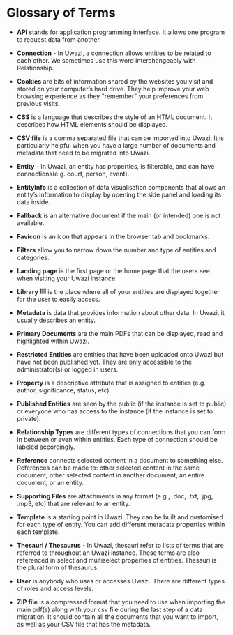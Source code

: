# Glossary of Terms

- **API** stands for application programming interface. It allows one program to request data from another.

- **Connection** - In Uwazi, a connection allows entities to be related to each other. We sometimes use this word interchangeably with Relationship.

- **Cookies** are bits of information shared by the websites you visit and stored on your computer’s hard drive. They help improve your web browsing experience as they "remember" your preferences from previous visits.

- **CSS** is a language that describes the style of an HTML document. It describes how HTML elements should be displayed.

- **CSV file** is a comma separated file that can be imported into Uwazi. It is particularly helpful when you have a large number of documents and metadata that need to be migrated into Uwazi.

- **Entity** - In Uwazi, an entity has properties, is filterable, and can have connections(e.g. court, person, event).

- **EntityInfo** is a collection of data visualisation components that allows an entity’s information to display by opening the side panel and loading its data inside.

- **Fallback** is an alternative document if the main (or intended) one is not available.

- **Favicon**  is an icon that appears in the browser tab and bookmarks.

- **Filters** allow you to narrow down the number and type of entities and categories.

- **Landing page** is the first page or the home page that the users see when visiting your Uwazi instance.

- **Library** ![](images/image_0.png) is the place where all of your entities are displayed together for the user to easily access.

- **Metadata** is data that provides information about other data. In Uwazi, it usually describes an entity.

- **Primary Documents** are the main PDFs that can be displayed, read and highlighted within Uwazi.

- **Restricted Entities** are entities that have been uploaded onto Uwazi but have not been published yet. They are only accessible to the administrator(s) or logged in users.

- **Property** is a descriptive attribute that is assigned to entities (e.g. author, significance, status, etc).

- **Published Entities** are seen by the public (if the instance is set to public) or everyone who has access to the instance (if the instance is set to private).

- **Relationship Types** are different types of connections that you can form in between or even within entities. Each type of connection should be labeled accordingly.

- **Reference** connects selected content in a document to something else. References can be made to: other selected content in the same document, other selected content in another document, an entire document, or an entity.

- **Supporting Files** are attachments in any format (e.g., .doc, .txt, .jpg, .mp3, etc) that are relevant to an entity.

- **Template** is a starting point in Uwazi. They can be built and customised for each type of entity. You can add different metadata properties within each template.

- **Thesauri / Thesaurus** - In Uwazi, thesauri refer to lists of terms that are referred to throughout an Uwazi instance. These terms are also referenced in select and multiselect properties of entities. Thesauri is the plural form of thesaurus.

- **User** is anybody who uses or accesses Uwazi. There are different types of roles and access levels.

- **ZIP file** is a compressed format that you need to use when importing the main pdf(s) along with your csv file during the last step of a data migration. It should contain all the documents that you want to import, as well as your CSV file that has the metadata.
